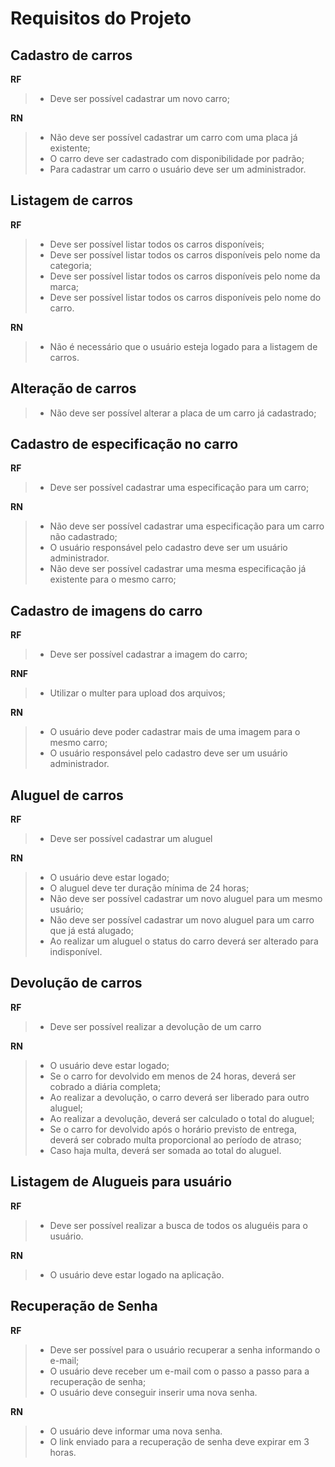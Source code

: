 # Requisitos do Projeto

## Cadastro de carros

**RF**

> - Deve ser possível cadastrar um novo carro;

**RN**

> - Não deve ser possível cadastrar um carro com uma placa já existente;
> - O carro deve ser cadastrado com disponibilidade por padrão;
> - Para cadastrar um carro o usuário deve ser um administrador.

## Listagem de carros

**RF**

> - Deve ser possível listar todos os carros disponíveis;
> - Deve ser possível listar todos os carros disponíveis pelo nome da categoria;
> - Deve ser possível listar todos os carros disponíveis pelo nome da marca;
> - Deve ser possível listar todos os carros disponíveis pelo nome do carro.

**RN**

> - Não é necessário que o usuário esteja logado para a listagem de carros.

## Alteração de carros

> - Não deve ser possível alterar a placa de um carro já cadastrado;

## Cadastro de especificação no carro

**RF**

> - Deve ser possível cadastrar uma especificação para um carro;

**RN**

> - Não deve ser possível cadastrar uma especificação para um carro não cadastrado;
> - O usuário responsável pelo cadastro deve ser um usuário administrador.
> - Não deve ser possível cadastrar uma mesma especificação já existente para o mesmo carro;

## Cadastro de imagens do carro

**RF**

> - Deve ser possível cadastrar a imagem do carro;

**RNF**

> - Utilizar o multer para upload dos arquivos;

**RN**

> - O usuário deve poder cadastrar mais de uma imagem para o mesmo carro;
> - O usuário responsável pelo cadastro deve ser um usuário administrador.

## Aluguel de carros

**RF**

> - Deve ser possível cadastrar um aluguel

**RN**

> - O usuário deve estar logado;
> - O aluguel deve ter duração mínima de 24 horas;
> - Não deve ser possível cadastrar um novo aluguel para um mesmo usuário;
> - Não deve ser possível cadastrar um novo aluguel para um carro que já está alugado;
> - Ao realizar um aluguel o status do carro deverá ser alterado para indisponível.

## Devolução de carros

**RF**

> - Deve ser possível realizar a devolução de um carro

**RN**

> - O usuário deve estar logado;
> - Se o carro for devolvido em menos de 24 horas, deverá ser cobrado a diária completa;
> - Ao realizar a devolução, o carro deverá ser liberado para outro aluguel;
> - Ao realizar a devolução, deverá ser calculado o total do aluguel;
> - Se o carro for devolvido após o horário previsto de entrega, deverá ser cobrado multa proporcional ao período de atraso;
> - Caso haja multa, deverá ser somada ao total do aluguel.

## Listagem de Alugueis para usuário

**RF**

> - Deve ser possível realizar a busca de todos os aluguéis para o usuário.

**RN**

> - O usuário deve estar logado na aplicação.

## Recuperação de Senha

**RF**

> - Deve ser possível para o usuário recuperar a senha informando o e-mail;
> - O usuário deve receber um e-mail com o passo a passo para a recuperação de senha;
> - O usuário deve conseguir inserir uma nova senha.

**RN**

> - O usuário deve informar uma nova senha.
> - O link enviado para a recuperação de senha deve expirar em 3 horas.